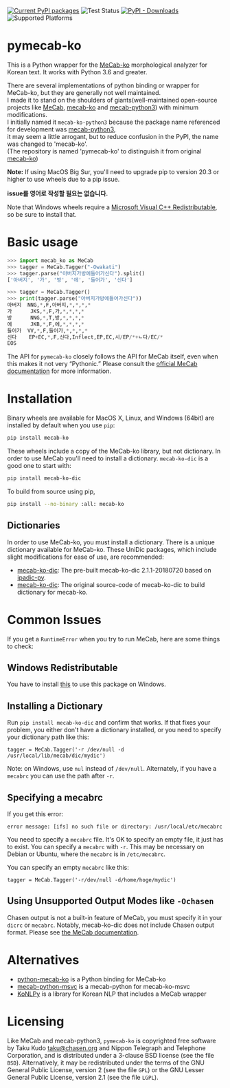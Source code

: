 [![Current PyPI packages](https://badge.fury.io/py/mecab-ko.svg)](https://pypi.org/project/mecab-ko/)
![Test Status](https://github.com/NoUnique/pymecab-ko/workflows/test-manylinux/badge.svg)
[![PyPI - Downloads](https://img.shields.io/pypi/dm/mecab-ko)](https://pypi.org/project/mecab-ko/)
![Supported Platforms](https://img.shields.io/badge/platforms-linux%20macosx%20windows-blue)

# pymecab-ko

This is a Python wrapper for the [MeCab-ko] morphological analyzer for Korean text.
It works with Python 3.6 and greater. 

There are several implementations of python binding or wrapper for MeCab-ko, but they are generally not well maintained.  
I made it to stand on the shoulders of giants(well-maintained open-source projects like [MeCab], [mecab-ko] and [mecab-python3]) with minimum modifications.  
I initially named it `mecab-ko-python3` because the package name referenced for development was [mecab-python3],  
it may seem a little arrogant, but to reduce confusion in the PyPI, the name was changed to 'mecab-ko'.  
(The repository is named 'pymecab-ko' to distinguish it from original [mecab-ko])  

**Note:** If using MacOS Big Sur, you'll need to upgrade pip to version 20.3 or
higher to use wheels due to a pip issue.

**issue를 영어로 작성할 필요는 없습니다.**

[MeCab]: https://taku910.github.io/mecab
[mecab-ko]: https://bitbucket.org/eunjeon/mecab-ko
[mecab-python3]: https://github.com/SamuraiT/mecab-python3

Note that Windows wheels require a [Microsoft Visual C++
Redistributable][msvc], so be sure to install that.

[msvc]: https://support.microsoft.com/en-us/help/2977003/the-latest-supported-visual-c-downloads

# Basic usage

```py
>>> import mecab_ko as MeCab
>>> tagger = MeCab.Tagger("-Owakati")
>>> tagger.parse("아버지가방에들어가신다").split()
['아버지', '가', '방', '에', '들어가', '신다']

>>> tagger = MeCab.Tagger()
>>> print(tagger.parse("아버지가방에들어가신다"))
아버지  NNG,*,F,아버지,*,*,*,*
가      JKS,*,F,가,*,*,*,*
방      NNG,*,T,방,*,*,*,*
에      JKB,*,F,에,*,*,*,*
들어가  VV,*,F,들어가,*,*,*,*
신다    EP+EC,*,F,신다,Inflect,EP,EC,시/EP/*+ㄴ다/EC/*
EOS
```

The API for `pymecab-ko` closely follows the API for MeCab itself,
even when this makes it not very “Pythonic.”  Please consult the [official MeCab
documentation][mecab-docs] for more information.

[mecab-docs]: https://taku910.github.io/mecab/

# Installation

Binary wheels are available for MacOS X, Linux, and Windows (64bit) are
installed by default when you use `pip`:

```sh
pip install mecab-ko
```

These wheels include a copy of the MeCab-ko library, but not dictionary.
In order to use MeCab you'll need to install a dictionary.
`mecab-ko-dic` is a good one to start with:

```sh
pip install mecab-ko-dic
```

To build from source using pip,

```sh
pip install --no-binary :all: mecab-ko
```

## Dictionaries

In order to use MeCab-ko, you must install a dictionary.
There is a unique dictionary available for MeCab-ko. These UniDic packages, which include slight modifications for ease of use, are recommended:

- [mecab-ko-dic](https://github.com/LuminosoInsight/mecab-ko-dic): The pre-built mecab-ko-dic 2.1.1-20180720 based on [ipadic-py](https://github.com/polm/ipadic-py).
- [mecab-ko-dic](https://bitbucket.org/eunjeon/mecab-ko-dic): The original source-code of mecab-ko-dic to build dictionary for mecab-ko.

# Common Issues

If you get a `RuntimeError` when you try to run MeCab, here are some things to check:

## Windows Redistributable

You have to install [this][msvc] to use this package on Windows.

## Installing a Dictionary

Run `pip install mecab-ko-dic` and confirm that works. If that fixes your
problem, you either don't have a dictionary installed, or you need to specify
your dictionary path like this:

    tagger = MeCab.Tagger('-r /dev/null -d /usr/local/lib/mecab/dic/mydic')

Note: on Windows, use `nul` instead of `/dev/null`. Alternately, if you have a
`mecabrc` you can use the path after `-r`.

## Specifying a mecabrc

If you get this error:

    error message: [ifs] no such file or directory: /usr/local/etc/mecabrc

You need to specify a `mecabrc` file. It's OK to specify an empty file, it just
has to exist. You can specify a `mecabrc` with `-r`. This may be necessary on
Debian or Ubuntu, where the `mecabrc` is in `/etc/mecabrc`.

You can specify an empty `mecabrc` like this:

    tagger = MeCab.Tagger('-r/dev/null -d/home/hoge/mydic')

## Using Unsupported Output Modes like `-Ochasen`

Chasen output is not a built-in feature of MeCab, you must specify it in your
`dicrc` or `mecabrc`. Notably, mecab-ko-dic does not include Chasen output format.
Please see [the MeCab documentation](https://taku910.github.io/mecab/#format).

# Alternatives

- [python-mecab-ko](https://github.com/jonghwanhyeon/python-mecab-ko) is a Python binding for MeCab-ko
- [mecab-python-msvc](https://github.com/Pusnow/mecab-python-msvc) is a mecab-python for mecab-ko-msvc 
- [KoNLPy](https://konlpy.org/en/latest/) is a library for Korean NLP that includes a MeCab wrapper

# Licensing

Like MeCab and mecab-python3, `pymecab-ko` is copyrighted free software by
Taku Kudo <taku@chasen.org> and Nippon Telegraph and Telephone Corporation,
and is distributed under a 3-clause BSD license (see the file `BSD`).
Alternatively, it may be redistributed under the terms of the
GNU General Public License, version 2 (see the file `GPL`) or the
GNU Lesser General Public License, version 2.1 (see the file `LGPL`).
